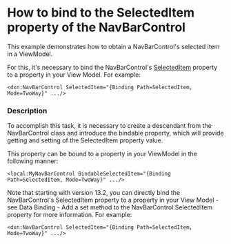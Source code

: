 # How to bind to the SelectedItem property of the NavBarControl


<p>This example demonstrates how to obtain a NavBarControl's selected item in a ViewModel.</p><p>For this, it's necessary to bind the NavBarControl's <a href="http://documentation.devexpress.com/#WPF/DevExpressXpfNavBarNavBarControl_SelectedItemtopic"><u>SelectedItem</u></a> property to a property in your View Model. For example:<br />


```xaml
<dxn:NavBarControl SelectedItem="{Binding Path=SelectedItem, Mode=TwoWay}" .../>
```

 </p>


<h3>Description</h3>

<p>To accomplish this task, it is necessary to create a descendant from the NavBarControl class and introduce the bindable property, which will provide getting and setting of the SelectedItem property value.</p><p>This property can be bound to a property in your ViewModel in the following manner:</p><code lang='xaml'>&lt;local:MyNavBarControl BindableSelectedItem="{Binding Path=SelectedItem, Mode=TwoWay}" .../&gt;  
</code><p> </p><p>Note that starting with version 13.2, you can directly bind the NavBarControl&#39;s SelectedItem property to a property in your View Model - see <a data-ticket="S33903">Data Binding - Add a set method to the NavBarControl.SelectedItem property</a> for more information. For example:</p><code lang='xaml'>&lt;dxn:NavBarControl SelectedItem="{Binding Path=SelectedItem, Mode=TwoWay}" .../&gt; </code><p> </p>

<br/>


